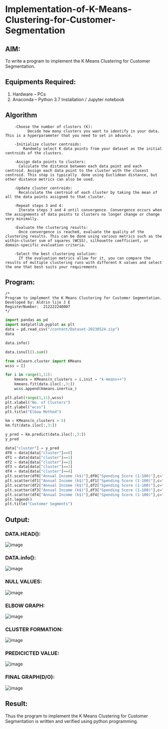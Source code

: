 # Implementation-of-K-Means-Clustering-for-Customer-Segmentation

## AIM:
To write a program to implement the K Means Clustering for Customer Segmentation.

## Equipments Required:
1. Hardware – PCs
2. Anaconda – Python 3.7 Installation / Jupyter notebook

## Algorithm
```
    -Choose the number of clusters (K): 
          Decide how many clusters you want to identify in your data. This is a hyperparameter that you need to set in advance.

    -Initialize cluster centroids: 
        Randomly select K data points from your dataset as the initial centroids of the clusters.

    -Assign data points to clusters: 
      Calculate the distance between each data point and each centroid. Assign each data point to the cluster with the closest centroid. This step is typically  done using Euclidean distance, but other distance metrics can also be used.

    -Update cluster centroids: 
      Recalculate the centroid of each cluster by taking the mean of all the data points assigned to that cluster.

    -Repeat steps 3 and 4: 
      Iterate steps 3 and 4 until convergence. Convergence occurs when the assignments of data points to clusters no longer change or change very minimally.

    -Evaluate the clustering results: 
      Once convergence is reached, evaluate the quality of the clustering results. This can be done using various metrics such as the within-cluster sum of squares (WCSS), silhouette coefficient, or domain-specific evaluation criteria.

    -Select the best clustering solution: 
      If the evaluation metrics allow for it, you can compare the results of multiple clustering runs with different K values and select the one that best suits your requirements
  ```

## Program:
```
/*
Program to implement the K Means Clustering for Customer Segmentation.
Developed by: Aldrin lijo J E
RegisterNumber:  212222240007
*/
```
```py
import pandas as pd
import matplotlib.pyplot as plt
data = pd.read_csv("/content/Dataset-20230524.zip")
data

data.info()

data.isnull().sum()

from sklearn.cluster import KMeans
wcss = []

for i in range(1,11):
    kmeans = KMeans(n_clusters = i,init = "k-means++")
    kmeans.fit(data.iloc[:,3:])
    wcss.append(kmeans.inertia_)

plt.plot(range(1,11),wcss)
plt.xlabel("No. of Clusters")
plt.ylabel("wcss")
plt.title("Elbow Method")

km = KMeans(n_clusters = 5)
km.fit(data.iloc[:,3:])

y_pred = km.predict(data.iloc[:,3:])
y_pred

data["cluster"] = y_pred
df0 = data[data["cluster"]==0]
df1 = data[data["cluster"]==1]
df2 = data[data["cluster"]==2]
df3 = data[data["cluster"]==3]
df4 = data[data["cluster"]==4]
plt.scatter(df0["Annual Income (k$)"],df0["Spending Score (1-100)"],c="red",label="cluster0")
plt.scatter(df1["Annual Income (k$)"],df1["Spending Score (1-100)"],c="yellow",label="cluster1")
plt.scatter(df2["Annual Income (k$)"],df2["Spending Score (1-100)"],c="pink",label="cluster2")
plt.scatter(df3["Annual Income (k$)"],df3["Spending Score (1-100)"],c="green",label="cluster3")
plt.scatter(df4["Annual Income (k$)"],df4["Spending Score (1-100)"],c="purple",label="cluster4")
plt.legend()
plt.title("Customer Segments")
```



## Output:

### DATA.HEAD():
![image](https://github.com/aldrinlijo04/Implementation-of-K-Means-Clustering-for-Customer-Segmentation/assets/118544279/f557d020-af3f-476d-b65e-a3bc746e682c)

### DATA.info():
![image](https://github.com/aldrinlijo04/Implementation-of-K-Means-Clustering-for-Customer-Segmentation/assets/118544279/d6db0d45-48c9-444d-88f6-f6d18ac243fd)

### NULL VALUES:
![image](https://github.com/aldrinlijo04/Implementation-of-K-Means-Clustering-for-Customer-Segmentation/assets/118544279/abf77bbe-8f0e-4eb3-9faa-8ae346449a85)

### ELBOW GRAPH:
![image](https://github.com/aldrinlijo04/Implementation-of-K-Means-Clustering-for-Customer-Segmentation/assets/118544279/b42c8ad6-86a0-43f8-8a4e-5bdfad0c8431)

### CLUSTER FORMATION:
![image](https://github.com/aldrinlijo04/Implementation-of-K-Means-Clustering-for-Customer-Segmentation/assets/118544279/6620c4a7-3a3f-4a77-9093-1f381da5b32b)

### PREDICICTED VALUE:
![image](https://github.com/aldrinlijo04/Implementation-of-K-Means-Clustering-for-Customer-Segmentation/assets/118544279/a7a2992e-c9c0-41c2-b962-c9575e49ff72)

### FINAL GRAPH(D/O):
![image](https://github.com/aldrinlijo04/Implementation-of-K-Means-Clustering-for-Customer-Segmentation/assets/118544279/271e9d59-d48d-4f17-b09c-227bb466f397)


## Result:
Thus the program to implement the K Means Clustering for Customer Segmentation is written and verified using python programming.
